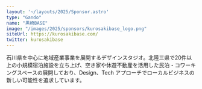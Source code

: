 ```yaml
---
layout: '~/layouts/2025/Sponsor.astro'
type: "Gando"
name: "黒崎BASE"
image: "/images/2025/sponsors/kurosakibase_logo.png"
siteUrl: https://kurosakibase.com/
twitter: kurosakibase
---
```


石川県を中心に地域産業事業を展開するデザインスタジオ。北陸三県で20件以上の小規模宿泊施設を立ち上げ、空き家や休遊不動産を活用した民泊・コワーキングスペースの展開しており、Design、Tech アプローチでローカルビジネスの新しい可能性を追求しています。
